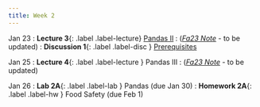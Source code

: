 ```yaml
---
title: Week 2
---
```



Jan 23
: **Lecture 3**{: .label .label-lecture} [Pandas II](lecture/lec03)
    : ([*Fa23 Note*](https://ds100.org/fa23-course-notes/pandas_2/pandas_2.html) - to be updated)
: **Discussion 1**{: .label .label-disc } [Prerequisites](https://drive.google.com/file/d/1LbBje5lL8nOZcrEjhfmxH02VNe4NdHt7/view?usp=sharing)

Jan 25
: **Lecture 4**{: .label .label-lecture } Pandas III
    : ([*Fa23 Note*](https://ds100.org/fa23-course-notes/pandas_3/pandas_3.html) - to be updated)

Jan 26
: **Lab 2A**{: .label .label-lab } Pandas (due Jan 30)
: **Homework 2A**{: .label .label-hw } Food Safety (due Feb 1)
